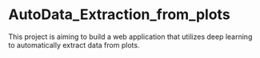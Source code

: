 # AutoData_Extraction_from_plots
This project is aiming to build a web application that utilizes deep learning to automatically extract data from plots.
